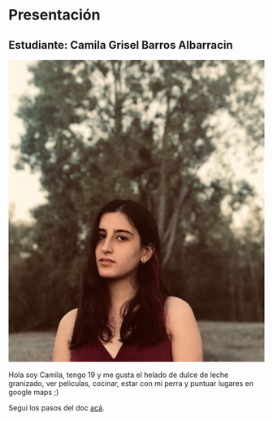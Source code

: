 # Presentación

## Estudiante: Camila Grisel Barros Albarracin

![mi foto](mifoto.jpeg)

Hola soy Camila, tengo 19 y me gusta el helado de dulce de leche granizado, ver peliculas, cocinar, estar con mi perra y puntuar lugares en google maps ;)

Seguí los pasos del doc [acá](https://docs.google.com/document/d/e/2PACX-1vQkogtG88cmwEIXEuff291urSyrZUYHikLIoRTspUodvIg5OoaUJTi8n0vqPJ3XUSN65sqJALTBizeB/pub).
